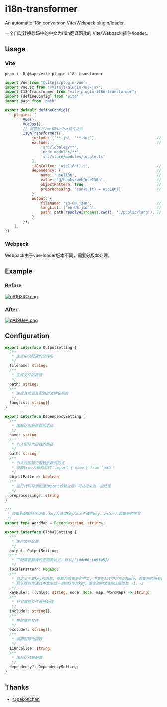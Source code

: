# i18n-transformer

An automatic i18n conversion Vite/Webpack plugin/loader.

一个自动转换代码中的中文为i18n翻译函数的 Vite/Webpack 插件/loader。

## Usage

### Vite

```shell
pnpm i -D @kapo/vite-plugin-i18n-transformer
```

```js
import Vue from "@vitejs/plugin-vue";
import VueJsx from "@vitejs/plugin-vue-jsx";
import I18nTransformer from "vite-plugin-i18n-transformer";
import {defineConfig} from 'vite'
import path from 'path'

export default defineConfig({
    plugins: [
        Vue(),
        VueJsx(),
        // 需要放在Vue和VueJsx插件之后
        I18nTransformer({
            include: ['**.js', '**.vue'],                           // 针对什么文件进行国际化
            exclude: [                                              // 项目内不需要国际化的文件或文件夹
                'src/locales/**',
                'node_modules/**',
                'src/store/modules/locale.ts'
            ],
            i18nCallee: 'useI18n().t',                              // 调用国际化函数
            dependency: {                                           // 国际化函数依赖引入配置
                name: 'useI18n',                                    // 国际化函数依赖的名称
                value: '@/hooks/web/useI18n',                       // 引入国际化函数的路径
                objectPattern: true,                                // 引入的国际化函数依赖的形式。true为解构形式：import { name } from 'xxx'
                preprocessing: 'const {t} = use18n()'               // 这行代码将添加至import依赖之后，可以用来做一些处理
            },
            output: {
                filename: 'zh-CN.json',                             // 生成中文配置的文件名
                langList: ['en-US.json'],                           // 生成其他语言配置的文件名列表
                path: path.resolve(process.cwd(), './public/lang'), // 生成文件的路径
            }
        }),
    ],
})
```

### Webpack

Webpack由于vue-loader版本不同，需要分版本处理。

## Example

### Before

[![pA193RO.png](https://s21.ax1x.com/2024/09/28/pA193RO.png)](https://imgse.com/i/pA193RO)

### After

[![pA19UeA.png](https://s21.ax1x.com/2024/09/28/pA19UeA.png)](https://imgse.com/i/pA19UeA)

## Configuration

```ts
export interface OutputSetting {
  /**
   * 生成中文配置的文件名
   */
  filename: string;
  /**
   * 生成文件的路径
   */
  path: string;
  /**
   * 生成其他语言配置的文件名列表
   */
  langList: string[]
}

export interface DependencySetting {
  /**
   * 国际化函数依赖的名称
   */
  name: string
  /**
   * 引入国际化函数的路径
   */
  path: string
  /**
   * 引入的国际化函数依赖的形式
   * 设置true为解构形式：import { name } from 'path'
   */
  objectPattern: boolean
  /**
   * 这行代码将添加至import依赖之后，可以用来做一些处理
   */
  preprocessing?: string
}

/**
 * 收集到的国际化词条，key为通过keyRule生成的key，value为收集到的中文
 */
export type WordMap = Record<string, string>;

export interface GlobalSetting {
  /**
   * 生产文件配置
   */
  output: OutputSetting;
  /**
   * 匹配需要翻译的正则表达式，默认/[\u4e00-\u9fa5]/
   */
  localePattern: RegExp;
  /**
   * 自定义生成key的函数，参数为收集到的中文，中文在AST中对应的Node，收集到的所有词条配置
   * 默认规则为通过中文生成一串md5作为key，重复的中文在md5后添加 -1，-2
   */
  keyRule?: ((value: string, node: Node, map: WordMap) => string);
  /**
   * 针对哪些文件进行处理
   */
  include?: string[];
  /**
   * 排除哪些文件
   */
  exclude?: string[];
  /**
   * 调用国际化函数
   */
  i18nCallee: string;
  /**
   * 国际化依赖配置
   */
  dependency?: DependencySetting;
}
```

## Thanks

- [@pekonchan](https://github.com/pekonchan/rollup-plugin-i18n-auto)
